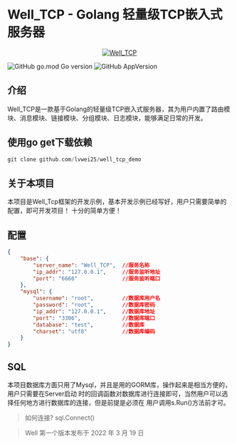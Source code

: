 # Well_TCP - Golang 轻量级TCP嵌入式服务器
<p align="center">
    <a href="https://github.com/lvwei25/well_tcp/blob/main/logo.png" target="_blank" style="text-align: center">
        <img src="https://github.com/lvwei25/well_tcp/blob/main/logo.png"  alt="Well_TCP" />
    </a>
</p>

![GitHub go.mod Go version](https://img.shields.io/github/go-mod/go-version/lvwei25/well_tcp)
![GitHub AppVersion](https://img.shields.io/badge/Version-V1.0-blue)

## 介绍

Well_TCP是一款基于Golang的轻量级TCP嵌入式服务器，其为用户内置了路由模块、消息模块、链接模块、分组模块、日志模块，能够满足日常的开发。
<br>


## 使用go get下载依赖

````go
git clone github.com/lvwei25/well_tcp_demo
````

## 关于本项目
本项目是Well_Tcp框架的开发示例，基本开发示例已经写好，用户只需要简单的配置，即可开发项目！
十分的简单方便！

## 配置
````json
{
	"base": {
		"server_name": "Well_TCP",  //服务名称
		"ip_addr": "127.0.0.1",     //服务监听地址
		"port": "6666"              //服务监听端口
	},
	"mysql": {
		"username": "root",         //数据库用户名
		"password": "root",         //数据库密码
		"ip_addr": "127.0.0.1",     //数据库地址
		"port": "3306",             //数据库端口
		"database": "test",         //数据库
		"charset": "utf8"           //数据库编码
	}
}
````

## SQL
本项目数据库方面只用了Mysql，并且是用的GORM库，操作起来是相当方便的，用户只需要在Server启动
时的回调函数对数据库进行连接即可，当然用户可以选择任何地方进行数据库的连接，但是前提是必须在
用户调用s.Run()方法前才可。

> 如何连接? sql.Connect()

> Well 第一个版本发布于 2022 年 3 月 19 日


